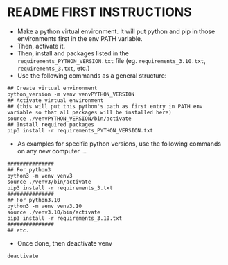 # README FIRST INSTRUCTIONS

* Make a python virtual environment. It will put python and pip in those environments first in the env PATH variable.
* Then, activate it.
* Then, install and packages listed in the `requirements_PYTHON_VERSION.txt` file (eg. `requirements_3.10.txt`, `requirements_3.txt`, etc.) 
* Use the following commands as a general structure:

```
## Create virtual environment
python_version -m venv venvPYTHON_VERSION
## Activate virtual environment
## (this will put this python's path as first entry in PATH env variable so that all packages will be installed here)
source ./venvPYTHON_VERSION/bin/activate
## Install required packages
pip3 install -r requirements_PYTHON_VERSION.txt
```

* As examples for specific python versions, use the following commands on any new computer ...
```
###############
## For python3
python3 -m venv venv3
source ./venv3/bin/activate
pip3 install -r requirements_3.txt
###############
## For python3.10
python3 -m venv venv3.10
source ./venv3.10/bin/activate
pip3 install -r requirements_3.10.txt
###############
## etc.
```

* Once done, then deactivate venv
```
deactivate
```
